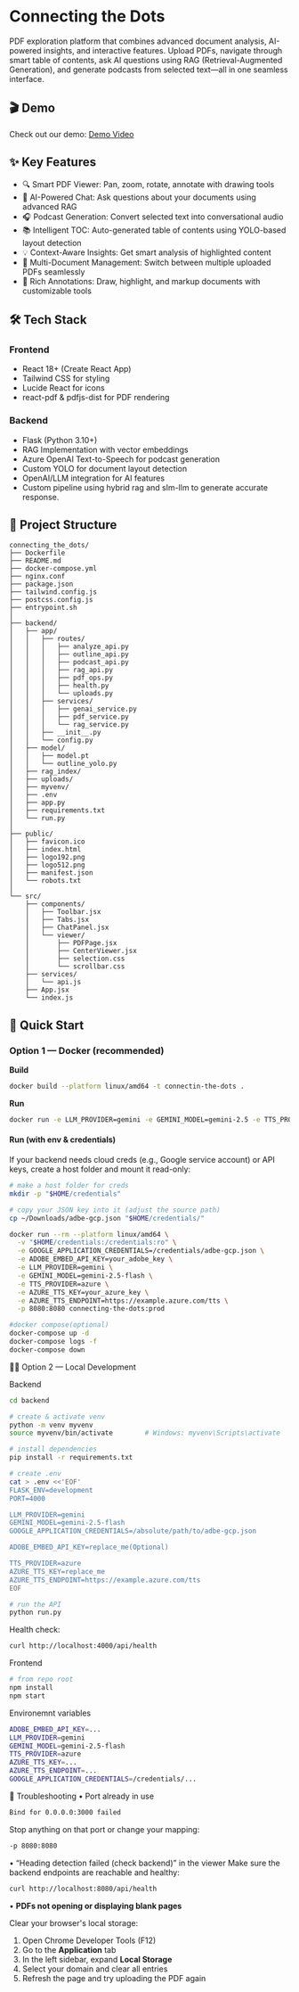 # Connecting the Dots

PDF exploration platform that combines advanced document analysis, AI-powered insights, and interactive features. Upload PDFs, navigate through smart table of contents, ask AI questions using RAG (Retrieval-Augmented Generation), and generate podcasts from selected text—all in one seamless interface.

## 🎬 Demo

Check out our demo: [Demo Video](https://drive.google.com/drive/folders/1wBwBbH747e5jldWefSUI5zQsqZ6hRqGB?usp=sharing)

## ✨ Key Features
- 🔍 Smart PDF Viewer: Pan, zoom, rotate, annotate with drawing tools
- 🤖 AI-Powered Chat: Ask questions about your documents using advanced RAG
- 🎧 Podcast Generation: Convert selected text into conversational audio
- 📚 Intelligent TOC: Auto-generated table of contents using YOLO-based layout detection
- 💡 Context-Aware Insights: Get smart analysis of highlighted content
- 📁 Multi-Document Management: Switch between multiple uploaded PDFs seamlessly
- 🎨 Rich Annotations: Draw, highlight, and markup documents with customizable tools

## 🛠 Tech Stack

### Frontend
- React 18+ (Create React App)
- Tailwind CSS for styling
- Lucide React for icons
- react-pdf & pdfjs-dist for PDF rendering

### Backend
- Flask (Python 3.10+)
- RAG Implementation with vector embeddings
- Azure OpenAI Text-to-Speech for podcast generation
- Custom YOLO for document layout detection
- OpenAI/LLM integration for AI features
- Custom pipeline using hybrid rag and slm-llm to generate accurate response.

## 📁 Project Structure

```text
connecting_the_dots/
├── Dockerfile
├── README.md
├── docker-compose.yml
├── nginx.conf
├── package.json
├── tailwind.config.js
├── postcss.config.js
├── entrypoint.sh
│
├── backend/
│   ├── app/
│   │   ├── routes/
│   │   │   ├── analyze_api.py
│   │   │   ├── outline_api.py
│   │   │   ├── podcast_api.py
│   │   │   ├── rag_api.py
│   │   │   ├── pdf_ops.py
│   │   │   ├── health.py
│   │   │   └── uploads.py
│   │   ├── services/
│   │   │   ├── genai_service.py
│   │   │   ├── pdf_service.py
│   │   │   └── rag_service.py
│   │   ├── __init__.py
│   │   └── config.py
│   ├── model/
│   │   ├── model.pt
│   │   └── outline_yolo.py
│   ├── rag_index/
│   ├── uploads/
│   ├── myvenv/
│   ├── .env
│   ├── app.py
│   ├── requirements.txt
│   └── run.py
│
├── public/
│   ├── favicon.ico
│   ├── index.html
│   ├── logo192.png
│   ├── logo512.png
│   ├── manifest.json
│   └── robots.txt
│
└── src/
    ├── components/
    │   ├── Toolbar.jsx
    │   ├── Tabs.jsx
    │   ├── ChatPanel.jsx
    │   └── viewer/
    │       ├── PDFPage.jsx
    │       ├── CenterViewer.jsx
    │       ├── selection.css
    │       └── scrollbar.css
    ├── services/
    │   └── api.js
    ├── App.jsx
    └── index.js
```

## 🚀 Quick Start

### Option 1 — Docker (recommended)

**Build**
```bash
docker build --platform linux/amd64 -t connectin-the-dots .
```

**Run**
```bash
docker run -e LLM_PROVIDER=gemini -e GEMINI_MODEL=gemini-2.5 -e TTS_PROVIDER=azure -e GOOGLE_API_KEY=<GOOGLE_API_KEY> -e AZURE_TTS_KEY=<AZURE_TTS_KEY> -e AZURE_TTS_ENDPOINT=<AZURE_TTS_ENDPOINT> -p 8080:8080 -p 4000:4000 connecting_the_dots
```

#### Run (with env & credentials)

If your backend needs cloud creds (e.g., Google service account) or API keys, create a host folder and mount it read-only:

```bash
# make a host folder for creds
mkdir -p "$HOME/credentials"

# copy your JSON key into it (adjust the source path)
cp ~/Downloads/adbe-gcp.json "$HOME/credentials/"

docker run --rm --platform linux/amd64 \
  -v "$HOME/credentials:/credentials:ro" \
  -e GOOGLE_APPLICATION_CREDENTIALS=/credentials/adbe-gcp.json \
  -e ADOBE_EMBED_API_KEY=your_adobe_key \
  -e LLM_PROVIDER=gemini \
  -e GEMINI_MODEL=gemini-2.5-flash \
  -e TTS_PROVIDER=azure \
  -e AZURE_TTS_KEY=your_azure_key \
  -e AZURE_TTS_ENDPOINT=https://example.azure.com/tts \
  -p 8080:8080 connecting-the-dots:prod

#docker compose(optional)
docker-compose up -d
docker-compose logs -f
docker-compose down
```
🧑‍💻 Option 2 — Local Development

Backend
```bash
cd backend

# create & activate venv
python -m venv myvenv
source myvenv/bin/activate        # Windows: myvenv\Scripts\activate

# install dependencies
pip install -r requirements.txt

# create .env
cat > .env <<'EOF'
FLASK_ENV=development
PORT=4000

LLM_PROVIDER=gemini
GEMINI_MODEL=gemini-2.5-flash
GOOGLE_APPLICATION_CREDENTIALS=/absolute/path/to/adbe-gcp.json

ADOBE_EMBED_API_KEY=replace_me(Optional)

TTS_PROVIDER=azure
AZURE_TTS_KEY=replace_me
AZURE_TTS_ENDPOINT=https://example.azure.com/tts
EOF

# run the API
python run.py
```
Health check:
```bash
curl http://localhost:4000/api/health
```
Frontend
```bash
# from repo root
npm install
npm start
```
Environemnt variables
```bash
ADOBE_EMBED_API_KEY=...
LLM_PROVIDER=gemini
GEMINI_MODEL=gemini-2.5-flash
TTS_PROVIDER=azure
AZURE_TTS_KEY=...
AZURE_TTS_ENDPOINT=...
GOOGLE_APPLICATION_CREDENTIALS=/credentials/...
```
🛟 Troubleshooting
	•	Port already in use
```bash
Bind for 0.0.0.0:3000 failed
```
Stop anything on that port or change your mapping:
```bash
-p 8080:8080
```
•	“Heading detection failed (check backend)” in the viewer
Make sure the backend endpoints are reachable and healthy:
```bash
curl http://localhost:8080/api/health
```
•	**PDFs not opening or displaying blank pages**

Clear your browser's local storage:
1. Open Chrome Developer Tools (F12)
2. Go to the **Application** tab
3. In the left sidebar, expand **Local Storage**
4. Select your domain and clear all entries
5. Refresh the page and try uploading the PDF again